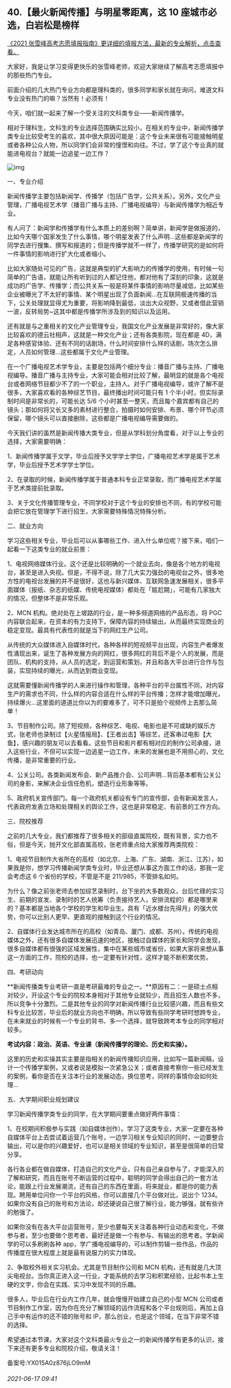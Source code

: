 ## 40.【最火新闻传播】与明星零距离，这 10 座城市必选，白岩松是榜样
[《2021 张雪峰高考志愿填报指南》更详细的填报方法，最新的专业解析，点击查看。](https://www.zhihu.com/xen/market/remix/paid_column/1382093416201785344)


大家好，我是让学习变得更快乐的张雪峰老师，欢迎大家继续了解高考志愿填报中的那些热门专业。


前面介绍的几大热门专业方向都是理科类的，很多同学和家长就在询问，难道文科专业没有热门的嘛？当然有！必须有！


今天，咱们就一起来了解一个受关注的文科类专业——新闻传播学。


相对于理科生，文科生的专业选择范围确实比较小，在相关的专业中，新闻传播学类专业比较受考生的喜欢，其中很大原因可能是：这个专业未来很有可能接触明星或者各种公众人物，所以同学们会非常的憧憬和向往。不过，学了这个专业真的就能进电视台？就能一边追星一边工作？


![img](https://pic3.zhimg.com/v2-602dd830d66ce291f670757ee5ed8df5.webp)

一、专业介绍


新闻传播学主要包括新闻学、传播学（包括广告学，公共关系）。另外，文化产业管理，广播电视艺术学（播音广播与主持、广播电视编导）与新闻传播学为相近专业。


有人问了：新闻学和传播学有什么本质上的差别啊？简单讲，新闻学是做报道的，比如今天哪个国家发生了什么事情，哪个明星发表了什么声明…这些都是新闻学的同学去进行搜集、撰写和报道的；但是传播学就不一样了，传播学研究的是如何将一件事情的影响进行扩大化或者缩小。


比如大家随处可见的广告，这就是典型的扩大影响力的传播学的使用，有时候一句简单的广告语，就能让所有听到过的人都记住他，都对他有了深刻的印象，这就是成功的广告学、传播学；而公共关系一般是将某件事情的影响尽量减低，比如某些企业被曝光了不太好的事情、某个明星出现了负面新闻…在互联网极速传播的当下，公关处理就显得尤为重要，将影响降到最低，淡出大众视野，又或者借此营销一波，反转局势~这其中都是传播学所涉及到的知识以及运用。


还有就是与之重相关的文化产业管理专业，我国文化产业发展是非常好的，像大家比较喜欢的德云社相声，这就是一种文化产业；还有各类影院，现在都是 4D，满足各种感官体验、还有不同的话剧场，什么时间安排什么样的话剧，场次怎么排定，人员如何管理…这些都属于文化产业管理。


在一个广播电视艺术学专业，主要是包括两个细分专业：播音广播与主持、广播电视编导。播音广播与主持专业，大家可能会相对比较了解，最明显的就是各个电视台或者网络节目都少不了的一个职业，主持人。对于广播电视编导，或许了解不是很多，大家喜欢看的各种综艺节目，最终播出时间可能只有 1 个半小时，但实际录制时间是非常长的，可能长达 5/6 个小时甚至一整天，而且每个嘉宾都有自己的镜头；那如何将又长又多的素材进行整合，拍摄时如何安排、布景、哪个环节必须保留，哪个镜头可以直接删除，这些都是广播电视编导需要做的。


今天我们讲的虽然是新闻传播大类专业，但是从学科划分角度看，对于以上专业的选择，大家需要明确：


1、新闻传播学属于文学，毕业后授予文学学士学位，广播电视艺术学是属于艺术学，毕业后授予艺术学学士学位。


2、在录取的时候，新闻传播学属于普通本科专业正常录取，而广播电视艺术学属于艺术类提前批录取。


3、关于文化传播管理专业，不同学校对于这个专业的安排也不同，有的学校可能会把它放在管理学下进行招生，大家需要特殊情况特殊分析。


二、就业方向


学习这些相关专业，毕业后可以从事哪些工作、进入什么单位呢？接下来，咱们一起看一下这类专业的就业前景：


1、电视网络媒体行业。这个还是比较明确的一个就业去向，像是各个地方的电视台，甚至是进入央视。但是，不得不说，除了几大实力强劲的电视台之外，很多地方性的电视台发展的并不是很好，这也与新兴媒体、互联网急速发展相关，很多平面媒体（报纸、杂志的纸媒、传统电视媒体）都处在「尴尬期」，可能有几家独大的情况，但整体不是非常乐观。


2、MCN 机构。绝对处在上坡路的行业，是一种多频道网络的产品形态，将 PGC 内容联合起来，在资本的有力支持下，保障内容的持续输出，从而最终实现商业的稳定变现。最具有代表性的就是当下的网红生产公司。


从传统的大众媒体进入自媒体时代，各种各样的短视频平台出现，内容生产者爆发性涌现出来，诞生了各种发展方向的网红，很多网红的背后不是个人的发展，而是团队、机构的支持，从人员的选定，到运营和策划，并且和各大平台进行合作与包装，实现持续的曝光，从而达到商业变现。


这就需要懂新闻传播学的人来进行操作和管理，各种平台的平台属性不同，对内容生产的需求也不同，什么样的内容合适在什么样的平台传播；怎样才能增加曝光，持续爆火…这里面的道道比你以为的要难多了，可不只是拍个视频传上去那么简单！


3、节目制作公司。除了短视频，各种综艺、电视、电影也是不可或缺的娱乐方式，张老师也录制过【火星情报局】、【王者出击】等综艺，还客串过电影【大鱼】，感兴趣的朋友可以去看看。这些节目和影片都有相对应的制作公司承接，进入这些行业，不但可以实现一边追星一边工作，未来的发展也是不用担心的，文化传播，是非常重要的行业。


4、公关公司。各类新闻发布会、新产品推介会、公司声明…背后基本都有公关公司的身影，来解决企业信任危机，塑造行业形象等等。


5、政府机关宣传部门。每一个政府机关都设有专门的宣传部，会有新闻发言人，代表政府发表立场和处理相关的舆论工作，这也是非常稳定、有前景的工作方向。


三、院校推荐


之前的几大专业，我们都推荐了很多相关的部级直属院校，既有背景，实力也不俗，但是今天，抛开文化部直属高校，张老师重点给大家推荐两类院校：


1、电视节目制作大省所在的高校（如北京、上海、广东、湖南、浙江、江苏），如果我是你，想学习传播新闻学类专业时，毕业还想从事这方面工作的话，那我一定会考虑这 6 个省份的学校，不管是不是 211/985，不管排名如何。


为什么？像之前张老师去参加综艺录制时，台下坐的大多数观众，台后忙碌的实习生、前期的宣发、录制时的艺人统筹（负责接待艺人，安排流程的）都是哪里来的？基本都是当地各个学校的学生和毕业生。具有「近水楼台先得月」的强大优势，你可以比别人更早、更直观的接触到这个行业的情况。


2、自媒体行业发达城市所在的高校（如青岛、厦门、成都、苏州）。传统的电视媒体之外，还有很多自媒体发展迅速的地区，接触过自媒体的家长和同学会发现，很多自媒体都有很强的区域发展性，集中在某些城市或省份，如果大家将来想从事这一方面的工作，院校的选择，也一定要有针对性，这样才能不断积累优势。


四、考研动向


**新闻传播类专业考研一直是考研最难的专业之一。**原因有二：一是硕士点相对较少，开设这个专业的院校本身相对于其他专业就较少，而且招生人数也不多，所以竞争十分激烈。二是其他专业的同学对新闻传播行业比较感兴趣，而且有些文科专业比较苦，毕业后的就业方向也不明确，所以导致有些同学考研时想跨专业，在未来就业的时候有一个专业的背书、多一个选择，就导致跨考本专业的同学相对较多。


**考试内容：政治、英语、专业课（新闻传播学的理论、历史和实操）。**


这里的历史和实操其实主要是指相关的新闻传播知识应用，比如写一篇新闻稿，设计一个传播学案例，又或者说是模拟一次紧急公关；或者直接考察你一些已经发生的案例，看你是否在关注本行业的发展动态，换位思考，同样的事情你会如何处理…


五、大学期间职业规划建议


学习新闻传播学类专业的同学，在大学期间要重点做好两件事情：


1、在校期间积极参与实践（如自媒体创作）。学习了这类专业，大家一定要在各种自媒体平台上去尝试着运营几个账号，一边学习相关专业知识的同时，一边要整合输出，可以是你的兴趣爱好，也可以是相关领域的专业知识，甚至是很简单的日常分享。


各行各业都在做自媒体，打造自己的文化产业，只有自己亲自参与了，才能深入的了解和研究，而且在账号不断运营的过程中，聪明的同学会得出自己的一套方法论，能跟上行业发展潮流，还有自己的东西在里面，将来就业，都是你的能力表现。聘用单位问你一个平台的风格，你可以直接几个平台做对比，说出个 1234。如果你没有自己的账号和方法论，却还硬说自己很了解行业，能力够强，就有些许的勉强了。


如果你没有在各大平台运营账号，至少也要每天关注着各种行业动态和变化，不做参与者，至少也要做个思考者，最好还是做一个有参与、有输出的思考者。学新闻学的可以多刷刷各种 app，学广播电视编导的，可以制作剪辑一些作品，作品的传播度在很大程度上就是最有说服力的实力体现。


2、争取校外相关实习机会。尤其是节目制作公司和 MCN 机构，还有就是几大顶尖电视台。当你真正进入这一行业，才能系统的去学习和积累经验，比起书本上生硬的文字，你会在实践、实习中发现不同的乐趣。


很多人，毕业后在行业内工作几年，就会慢慢开始建立自己的小型 MCN 公司或者节目制作工作室，因为你在充分了解领域的运作流程和各个平台规则后，再加上自己手中有运作的还不错的账号和 IP，那么创业，也是这个领域，在当下非常不错的选择。


希望通过本节课，大家对这个文科类最火专业之一的新闻传播学有更多的认识，接下来还有更多专业和院校介绍，敬请关注！


备案号:YX015A0z876jLO9mM


###### 2021-06-17 09:41
